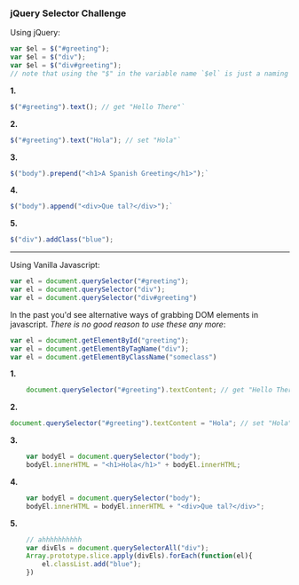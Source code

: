 ### jQuery Selector Challenge

Using jQuery:

``` javascript
var $el = $("#greeting");
var $el = $("div");
var $el = $("div#greeting");
// note that using the "$" in the variable name `$el` is just a naming convention, it indicates to you, dear reader, that the value of `$el` is a jquery `object` and has special jquery methods.
```

**1.**
```javascript
$("#greeting").text(); // get "Hello There"`
```

**2.**
```javascript
$("#greeting").text("Hola"); // set "Hola"`
```

**3.**
```javascript
$("body").prepend("<h1>A Spanish Greeting</h1>");`
```

**4.**
```javascript
$("body").append("<div>Que tal?</div>");`
```

**5.**
```javascript
$("div").addClass("blue");
```


---
Using Vanilla Javascript:

``` javascript
var el = document.querySelector("#greeting");
var el = document.querySelector("div");
var el = document.querySelector("div#greeting")
```

In the past you'd see alternative ways of grabbing DOM elements in javascript. *There is no good reason to use these any more*:

``` javascript
var el = document.getElementById("greeting");
var el = document.getElementByTagName("div");
var el = document.getElementByClassName("someclass")
```

**1.**
```javascript
    document.querySelector("#greeting").textContent; // get "Hello There"
```

**2.** 
```javascript
document.querySelector("#greeting").textContent = "Hola"; // set "Hola"
```

**3.**
``` javascript
    var bodyEl = document.querySelector("body");
    bodyEl.innerHTML = "<h1>Hola</h1>" + bodyEl.innerHTML;
```

**4.**
``` javascript
    var bodyEl = document.querySelector("body");
    bodyEl.innerHTML = bodyEl.innerHTML + "<div>Que tal?</div>";
```

**5.**
``` javascript
    // ahhhhhhhhhh
    var divEls = document.querySelectorAll("div");
    Array.prototype.slice.apply(divEls).forEach(function(el){
        el.classList.add("blue");
    })
```
